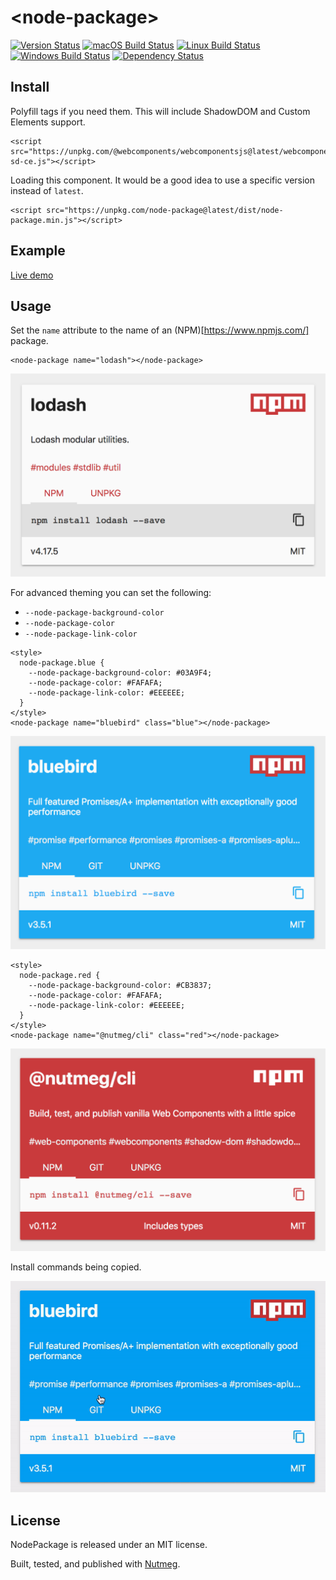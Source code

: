 &lt;node-package&gt;
====
[![Version Status](https://img.shields.io/npm/v/node-package.svg?style=flat&label=version&colorB=4bc524)](https://npmjs.com/package/node-package)
[![macOS Build Status](https://img.shields.io/circleci/project/github/abraham/node-package.svg?style=flat&label=macos)](https://circleci.com/gh/abraham/node-package)
[![Linux Build Status](https://img.shields.io/travis/abraham/node-package.svg?style=flat&label=linux)](https://travis-ci.org/abraham/node-package)
[![Windows Build Status](https://img.shields.io/appveyor/ci/abraham/node-package.svg?style=flat&label=windows)](https://ci.appveyor.com/project/abraham/node-package)
[![Dependency Status](https://david-dm.org/abraham/node-package.svg?style=flat)](https://david-dm.org/abraham/node-package)

Install
----

Polyfill tags if you need them. This will include ShadowDOM and Custom Elements support.

```
<script src="https://unpkg.com/@webcomponents/webcomponentsjs@latest/webcomponents-sd-ce.js"></script>
```

Loading this component. It would be a good idea to use a specific version instead of `latest`.

```
<script src="https://unpkg.com/node-package@latest/dist/node-package.min.js"></script>
```

Example
----

[Live demo](https://codepen.io/abrahamwilliams/pen/eVVJrM)

Usage
----

Set the `name` attribute to the name of an (NPM)[https://www.npmjs.com/] package.

```
<node-package name="lodash"></node-package>
```

![Example](/images/default.png)

For advanced theming you can set the following:

- `--node-package-background-color`
- `--node-package-color`
- `--node-package-link-color`

```
<style>
  node-package.blue {
    --node-package-background-color: #03A9F4;
    --node-package-color: #FAFAFA;
    --node-package-link-color: #EEEEEE;
  }
</style>
<node-package name="bluebird" class="blue"></node-package>
```

![Example with blue theme](/images/custom-theme-blue.png)

```
<style>
  node-package.red {
    --node-package-background-color: #CB3837;
    --node-package-color: #FAFAFA;
    --node-package-link-color: #EEEEEE;
  }
</style>
<node-package name="@nutmeg/cli" class="red"></node-package>
```

![Example with red theme](/images/custom-theme-red.png)

Install commands being copied.

![Example of copying install command](/images/copy-install.gif)

License
----

NodePackage is released under an MIT license.

Built, tested, and published with [Nutmeg](https://nutmeg.tools).
